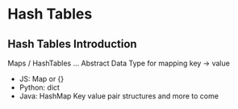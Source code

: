 # Hash Tables

## Hash Tables Introduction
Maps / HashTables ... Abstract Data Type for mapping key -> value
  * JS: Map or {}
  * Python: dict
  * Java: HashMap
Key value pair structures
and more to come
